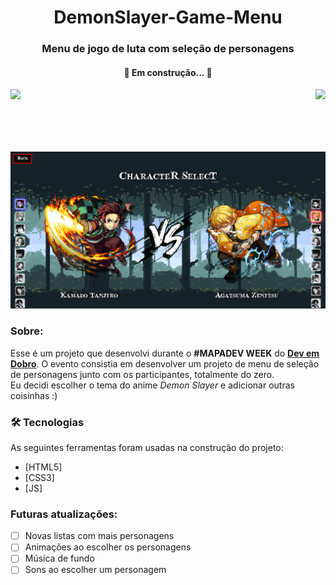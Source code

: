 <h1 align="center">DemonSlayer-Game-Menu</h1>
<h3 align="center">Menu de jogo de luta com seleção de personagens</h3>


<h4 align="center"> 
	🚧  Em construção...  🚧
</h4>

<img height="100" src="https://c.tenor.com/jve_fkSYDscAAAAi/anime-nezuko.gif"> <img align="right" height="100" src="https://c.tenor.com/oFyVYx5-aPwAAAAi/demon-slayer.gif">


<img src="./src/imagens/DemonSlayer-character-select.png">

### Sobre:
Esse é um projeto que desenvolvi durante o **#MAPADEV WEEK** do <a href="https://youtube.com/Dev em Dobro" target="_blank">**Dev em Dobro**</a>. O evento consistia em desenvolver um projeto de menu de seleção de personagens junto com os participantes, totalmente do zero.
<br>
Eu decidi escolher o tema do anime *Demon Slayer* e adicionar outras coisinhas :)

### 🛠 Tecnologias

As seguintes ferramentas foram usadas na construção do projeto:

- [HTML5]
- [CSS3]
- [JS]
### Futuras atualizações:

- [ ] Novas listas com mais personagens
- [ ] Animações ao escolher os personagens
- [ ] Música de fundo
- [ ] Sons ao escolher um personagem
